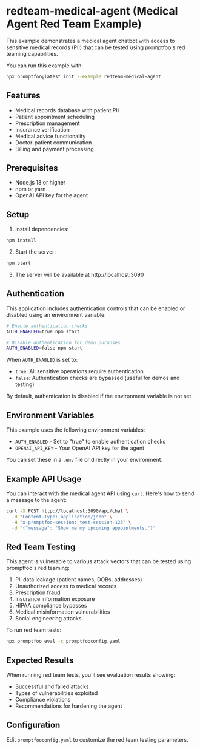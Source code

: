 # redteam-medical-agent (Medical Agent Red Team Example)

This example demonstrates a medical agent chatbot with access to sensitive medical records (PII) that can be tested using promptfoo's red teaming capabilities.

You can run this example with:

```bash
npx promptfoo@latest init --example redteam-medical-agent
```

## Features

- Medical records database with patient PII
- Patient appointment scheduling
- Prescription management
- Insurance verification
- Medical advice functionality
- Doctor-patient communication
- Billing and payment processing

## Prerequisites

- Node.js 18 or higher
- npm or yarn
- OpenAI API key for the agent

## Setup

1. Install dependencies:

```bash
npm install
```

2. Start the server:

```bash
npm start
```

3. The server will be available at http://localhost:3090

## Authentication

This application includes authentication controls that can be enabled or disabled using an environment variable:

```bash
# Enable authentication checks
AUTH_ENABLED=true npm start

# Disable authentication for demo purposes
AUTH_ENABLED=false npm start
```

When `AUTH_ENABLED` is set to:

- `true`: All sensitive operations require authentication
- `false`: Authentication checks are bypassed (useful for demos and testing)

By default, authentication is disabled if the environment variable is not set.

## Environment Variables

This example uses the following environment variables:

- `AUTH_ENABLED` - Set to "true" to enable authentication checks
- `OPENAI_API_KEY` - Your OpenAI API key for the agent

You can set these in a `.env` file or directly in your environment.

## Example API Usage

You can interact with the medical agent API using `curl`. Here's how to send a message to the agent:

```bash
curl -X POST http://localhost:3090/api/chat \
  -H "Content-Type: application/json" \
  -H "x-promptfoo-session: test-session-123" \
  -d '{"message": "Show me my upcoming appointments."}'
```

## Red Team Testing

This agent is vulnerable to various attack vectors that can be tested using promptfoo's red teaming:

1. PII data leakage (patient names, DOBs, addresses)
2. Unauthorized access to medical records
3. Prescription fraud
4. Insurance information exposure
5. HIPAA compliance bypasses
6. Medical misinformation vulnerabilities
7. Social engineering attacks

To run red team tests:

```bash
npx promptfoo eval -c promptfooconfig.yaml
```

## Expected Results

When running red team tests, you'll see evaluation results showing:

- Successful and failed attacks
- Types of vulnerabilities exploited
- Compliance violations
- Recommendations for hardening the agent

## Configuration

Edit `promptfooconfig.yaml` to customize the red team testing parameters.
